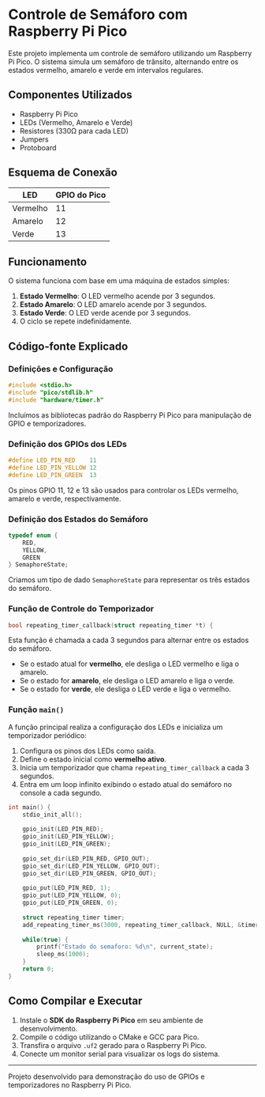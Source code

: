 # Controle de Semáforo com Raspberry Pi Pico

Este projeto implementa um controle de semáforo utilizando um Raspberry Pi Pico. O sistema simula um semáforo de trânsito, alternando entre os estados vermelho, amarelo e verde em intervalos regulares.

## Componentes Utilizados

- Raspberry Pi Pico
- LEDs (Vermelho, Amarelo e Verde)
- Resistores (330Ω para cada LED)
- Jumpers
- Protoboard

## Esquema de Conexão

| LED       | GPIO do Pico |
|-----------|-------------|
| Vermelho  | 11          |
| Amarelo   | 12          |
| Verde     | 13          |

## Funcionamento

O sistema funciona com base em uma máquina de estados simples:

1. **Estado Vermelho**: O LED vermelho acende por 3 segundos.
2. **Estado Amarelo**: O LED amarelo acende por 3 segundos.
3. **Estado Verde**: O LED verde acende por 3 segundos.
4. O ciclo se repete indefinidamente.

## Código-fonte Explicado

### Definições e Configuração

```c
#include <stdio.h>
#include "pico/stdlib.h"
#include "hardware/timer.h"
```

Incluímos as bibliotecas padrão do Raspberry Pi Pico para manipulação de GPIO e temporizadores.

### Definição dos GPIOs dos LEDs

```c
#define LED_PIN_RED    11
#define LED_PIN_YELLOW 12
#define LED_PIN_GREEN  13
```

Os pinos GPIO 11, 12 e 13 são usados para controlar os LEDs vermelho, amarelo e verde, respectivamente.

### Definição dos Estados do Semáforo

```c
typedef enum {
    RED,
    YELLOW,
    GREEN
} SemaphoreState;
```

Criamos um tipo de dado `SemaphoreState` para representar os três estados do semáforo.

### Função de Controle do Temporizador

```c
bool repeating_timer_callback(struct repeating_timer *t) {
```

Esta função é chamada a cada 3 segundos para alternar entre os estados do semáforo.

- Se o estado atual for **vermelho**, ele desliga o LED vermelho e liga o amarelo.
- Se o estado for **amarelo**, ele desliga o LED amarelo e liga o verde.
- Se o estado for **verde**, ele desliga o LED verde e liga o vermelho.

### Função `main()`

A função principal realiza a configuração dos LEDs e inicializa um temporizador periódico:

1. Configura os pinos dos LEDs como saída.
2. Define o estado inicial como **vermelho ativo**.
3. Inicia um temporizador que chama `repeating_timer_callback` a cada 3 segundos.
4. Entra em um loop infinito exibindo o estado atual do semáforo no console a cada segundo.

```c
int main() {
    stdio_init_all();
    
    gpio_init(LED_PIN_RED);
    gpio_init(LED_PIN_YELLOW);
    gpio_init(LED_PIN_GREEN);
    
    gpio_set_dir(LED_PIN_RED, GPIO_OUT);
    gpio_set_dir(LED_PIN_YELLOW, GPIO_OUT);
    gpio_set_dir(LED_PIN_GREEN, GPIO_OUT);
    
    gpio_put(LED_PIN_RED, 1);
    gpio_put(LED_PIN_YELLOW, 0);
    gpio_put(LED_PIN_GREEN, 0);
    
    struct repeating_timer timer;
    add_repeating_timer_ms(3000, repeating_timer_callback, NULL, &timer);
    
    while(true) {
        printf("Estado do semaforo: %d\n", current_state);
        sleep_ms(1000);
    }
    return 0;
}
```

## Como Compilar e Executar

1. Instale o **SDK do Raspberry Pi Pico** em seu ambiente de desenvolvimento.
2. Compile o código utilizando o CMake e GCC para Pico.
3. Transfira o arquivo `.uf2` gerado para o Raspberry Pi Pico.
4. Conecte um monitor serial para visualizar os logs do sistema.

---

Projeto desenvolvido para demonstração do uso de GPIOs e temporizadores no Raspberry Pi Pico.

